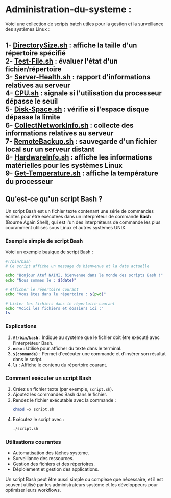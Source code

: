 # Administration-du-systeme : <br>
Voici une collection de scripts batch utiles pour la gestion et la surveillance des systèmes Linux : <br>

1- [DirectorySize.sh](https://github.com/naimiatef/Administration-du-systeme/blob/main/DirectorySize.sh) : affiche la taille d'un répertoire spécifié <br>
2- [Test-File.sh](https://github.com/naimiatef/Administration-du-systeme/blob/main/test-file.sh) : évaluer l'état d'un fichier/répertoire <br>
3- [Server-Health.sh](https://github.com/naimiatef/Administration-du-systeme/blob/main/server-health.sh) : rapport d'informations relatives au serveur <br>
4- [CPU.sh](https://github.com/naimiatef/Administration-du-systeme/blob/main/cpu.sh) : signale si l'utilisation du processeur dépasse le seuil <br>
5- [Disk-Space.sh](https://github.com/naimiatef/Administration-du-systeme/blob/main/disk-space.sh) : vérifie si l'espace disque dépasse la limite<br>
6- [CollectNetworkInfo.sh](https://github.com/naimiatef/Administration-du-systeme/blob/main/collectnetworkinfo.sh) : collecte des informations relatives au serveur<br>
7- [RemoteBackup.sh](https://github.com/naimiatef/Administration-du-systeme/blob/main/remotebackup.sh) : sauvegarde d'un fichier local sur un serveur distant<br>
8- [HardwareInfo.sh](https://github.com/naimiatef/Administration-du-systeme/blob/main/hardware_machine.sh) : affiche les informations matérielles pour les systèmes Linux<br>
9- [Get-Temperature.sh](https://github.com/naimiatef/Administration-du-systeme/blob/main/get-temperature.sh) : affiche la température du processeur<br>
-------------------------------------------------------------------------------

## Qu'est-ce qu'un script Bash ? <br>
Un script Bash est un fichier texte contenant une série de commandes écrites pour être exécutées dans un interpréteur de commande **Bash** (Bourne Again Shell), qui est l'un des interpréteurs de commande les plus couramment utilisés sous Linux et autres systèmes UNIX.

### Exemple simple de script Bash

Voici un exemple basique de script Bash :

```bash
#!/bin/bash
# Ce script affiche un message de bienvenue et la date actuelle

echo "Bonjour Atef NAIMI, bienvenue dans le monde des scripts Bash !"
echo "Nous sommes le : $(date)"

# Afficher le répertoire courant
echo "Vous êtes dans le répertoire : $(pwd)"

# Lister les fichiers dans le répertoire courant
echo "Voici les fichiers et dossiers ici :"
ls
```

### Explications
1. **`#!/bin/bash`** : Indique au système que le fichier doit être exécuté avec l'interpréteur Bash.
2. **`echo`** : Utilisé pour afficher du texte dans le terminal.
3. **`$(commande)`** : Permet d'exécuter une commande et d'insérer son résultat dans le script.
4. **`ls`** : Affiche le contenu du répertoire courant.

### Comment exécuter un script Bash
1. Créez un fichier texte (par exemple, `script.sh`).
2. Ajoutez les commandes Bash dans le fichier.
3. Rendez le fichier exécutable avec la commande :
   ```bash
   chmod +x script.sh
   ```
4. Exécutez le script avec :
   ```bash
   ./script.sh
   ```

### Utilisations courantes
- Automatisation des tâches système.
- Surveillance des ressources.
- Gestion des fichiers et des répertoires.
- Déploiement et gestion des applications.

Un script Bash peut être aussi simple ou complexe que nécessaire, et il est souvent utilisé par les administrateurs système et les développeurs pour optimiser leurs workflows.
